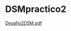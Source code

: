 # DSMpractico2
[Desafio2DSM.pdf](https://github.com/Natsuho-1/DSMpractico2/files/11145706/Desafio2DSM.pdf)
